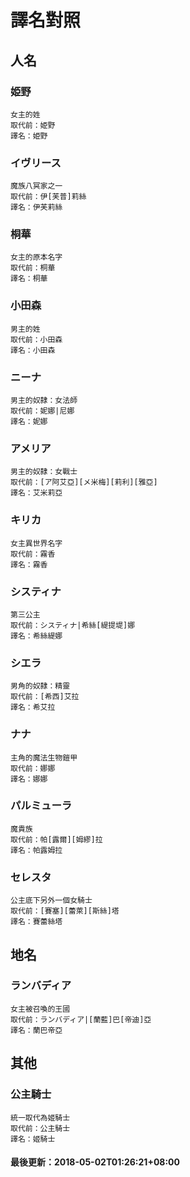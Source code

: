 # 譯名對照
 
## 人名
### 姫野
```
女主的姓
取代前：姫野
譯名：姫野
```
### イヴリース
```
魔族八冥家之一
取代前：伊[芙普]莉絲
譯名：伊芙莉絲
```
### 桐華
```
女主的原本名字
取代前：桐華
譯名：桐華
```
### 小田森
```
男主的姓
取代前：小田森
譯名：小田森
```
### ニーナ
```
男主的奴隸：女法師
取代前：妮娜|尼娜
譯名：妮娜
```
### アメリア
```
男主的奴隸：女戰士
取代前：[ア阿艾亞][メ米梅][莉利][雅亞]
譯名：艾米莉亞
```
### キリカ
```
女主異世界名字
取代前：霧香
譯名：霧香
```
### システィナ
```
第三公主
取代前：システィナ|希絲[緹提堤]娜
譯名：希絲緹娜
```
### シエラ
```
男角的奴隸：精靈
取代前：[希西]艾拉
譯名：希艾拉
```
### ナナ
```
主角的魔法生物鎧甲
取代前：娜娜
譯名：娜娜
```
### パルミューラ
```
魔貴族
取代前：帕[露爾][姆繆]拉
譯名：帕露姆拉
```
### セレスタ
```
公主底下另外一個女騎士
取代前：[賽塞][蕾萊][斯絲]塔
譯名：賽蕾絲塔
```
## 地名
### ランバディア
```
女主被召喚的王國
取代前：ランバディア|[蘭藍]巴[帝迪]亞
譯名：蘭巴帝亞
```
## 其他
### 公主騎士
```
統一取代為姬騎士
取代前：公主騎士
譯名：姬騎士
```
#### 最後更新：2018-05-02T01:26:21+08:00